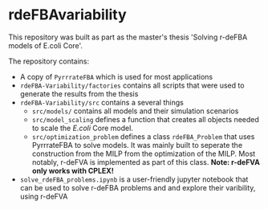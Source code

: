 # rdeFBAvariability
This repository was built as part as the master's thesis 'Solving r-deFBA models of E.coli Core'.

The repository contains:
*   A copy of `PyrrrateFBA` which is used for most applications
*  `rdeFBA-Variability/factories` contains all scripts that were used to generate the results from the thesis
*  `rdeFBA-Variability/src` contains a several things
   * `src/models/` contains all models and their simulation scenarios
   * `src/model_scaling` defines a function that creates all objects needed to scale the *E.coli* Core model.
   * `src/optimization_problem` defines a class `rdeFBA_Problem` that uses PyrrrateFBA to solve models. It was mainly 
      built to seperate the construction from the MILP from the optimization of the MILP. Most notably, r-deFVA is implemented as part of this class. **Note: r-deFVA only works with CPLEX!**
* `solve_rdeFBA_problems.ipynb` is a user-friendly jupyter notebook that can be used to solve r-deFBA problems and and explore their varibility, using r-deFVA